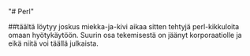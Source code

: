 "# Perl" 

##täältä löytyy joskus miekka-ja-kivi aikaa sitten tehtyjä perl-kikkuloita omaan hyötykäytöön. Suurin osa tekemisestä on jäänyt korporaatiolle ja eikä niitä voi täällä julkaista.
